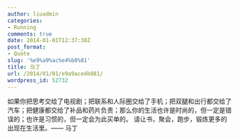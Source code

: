 ```yaml
---
author: liuadmin
categories:
- Running
comments: true
date: 2014-01-01T12:37:38Z
post_format:
- Quote
slug: '%e9%a9%ac%e4%b8%81'
title: 马丁
url: /2014/01/01/e9a9ace4b881/
wordpress_id: 52732
---
```


如果你把思考交给了电视剧；把联系和人际圈交给了手机；把双腿和出行都交给了汽车；把健康都交给了补品和药片负责；那么你的生活也许是时尚的，但一定是错误的；也许是习惯的，但一定会为此买单的。 请让书，聚会，跑步，锻炼更多的出现在生活里。—— 马丁
